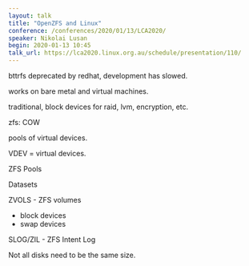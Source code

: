 ```yaml
---
layout: talk
title: "OpenZFS and Linux"
conference: /conferences/2020/01/13/LCA2020/
speaker: Nikolai Lusan
begin: 2020-01-13 10:45
talk_url: https://lca2020.linux.org.au/schedule/presentation/110/
---
```

bttrfs deprecated by redhat, development has slowed.

works on bare metal and virtual machines.

traditional, block devices for raid, lvm, encryption, etc.

zfs: COW

pools of virtual devices.

VDEV = virtual devices.

ZFS Pools

Datasets

ZVOLS - ZFS volumes

- block devices
- swap devices

SLOG/ZIL - ZFS Intent Log

Not all disks need to be the same size.
